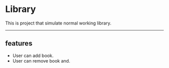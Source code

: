 # Library
This is project that simulate normal working library.

---

## features
+ User can add book.
+ User can remove book and.